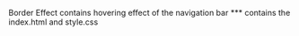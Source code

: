 Border Effect contains hovering effect of the navigation bar
*** contains the index.html and style.css
